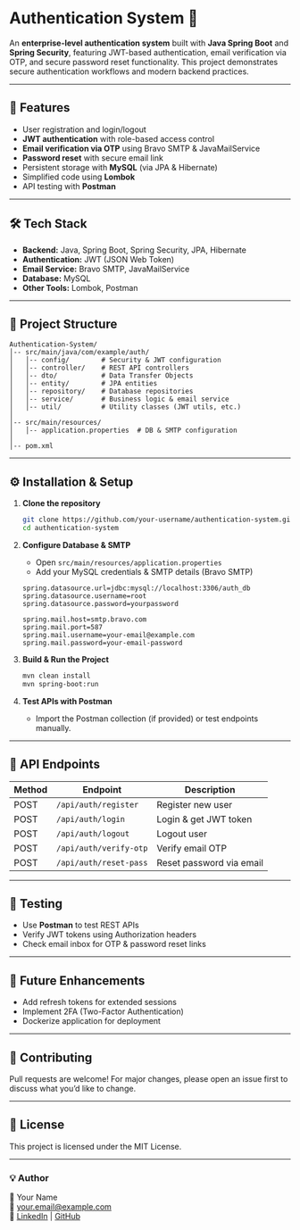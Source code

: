 # Authentication System 🔐

An **enterprise-level authentication system** built with **Java Spring Boot** and **Spring Security**, featuring JWT-based authentication, email verification via OTP, and secure password reset functionality. This project demonstrates secure authentication workflows and modern backend practices.

---

## 🚀 Features
- User registration and login/logout
- **JWT authentication** with role-based access control
- **Email verification via OTP** using Bravo SMTP & JavaMailService
- **Password reset** with secure email link
- Persistent storage with **MySQL** (via JPA & Hibernate)
- Simplified code using **Lombok**
- API testing with **Postman**

---

## 🛠️ Tech Stack
- **Backend:** Java, Spring Boot, Spring Security, JPA, Hibernate
- **Authentication:** JWT (JSON Web Token)
- **Email Service:** Bravo SMTP, JavaMailService
- **Database:** MySQL
- **Other Tools:** Lombok, Postman

---

## 📂 Project Structure
```
Authentication-System/
│-- src/main/java/com/example/auth/
│   │-- config/        # Security & JWT configuration
│   │-- controller/    # REST API controllers
│   │-- dto/           # Data Transfer Objects
│   │-- entity/        # JPA entities
│   │-- repository/    # Database repositories
│   │-- service/       # Business logic & email service
│   │-- util/          # Utility classes (JWT utils, etc.)
│
│-- src/main/resources/
│   │-- application.properties  # DB & SMTP configuration
│
│-- pom.xml
```

---

## ⚙️ Installation & Setup
1. **Clone the repository**
   ```bash
   git clone https://github.com/your-username/authentication-system.git
   cd authentication-system
   ```

2. **Configure Database & SMTP**
   - Open `src/main/resources/application.properties`
   - Add your MySQL credentials & SMTP details (Bravo SMTP)

   ```properties
   spring.datasource.url=jdbc:mysql://localhost:3306/auth_db
   spring.datasource.username=root
   spring.datasource.password=yourpassword

   spring.mail.host=smtp.bravo.com
   spring.mail.port=587
   spring.mail.username=your-email@example.com
   spring.mail.password=your-email-password
   ```

3. **Build & Run the Project**
   ```bash
   mvn clean install
   mvn spring-boot:run
   ```

4. **Test APIs with Postman**
   - Import the Postman collection (if provided) or test endpoints manually.

---

## 🔑 API Endpoints
| Method | Endpoint                | Description              |
|--------|-------------------------|--------------------------|
| POST   | `/api/auth/register`    | Register new user        |
| POST   | `/api/auth/login`       | Login & get JWT token    |
| POST   | `/api/auth/logout`      | Logout user              |
| POST   | `/api/auth/verify-otp`  | Verify email OTP         |
| POST   | `/api/auth/reset-pass`  | Reset password via email |

---

## 🧪 Testing
- Use **Postman** to test REST APIs
- Verify JWT tokens using Authorization headers
- Check email inbox for OTP & password reset links

---

## 📌 Future Enhancements
- Add refresh tokens for extended sessions
- Implement 2FA (Two-Factor Authentication)
- Dockerize application for deployment

---

## 🤝 Contributing
Pull requests are welcome! For major changes, please open an issue first to discuss what you’d like to change.

---

## 📜 License
This project is licensed under the MIT License.

---

### 💡 Author
👤 Your Name  
📧 your.email@example.com  
🔗 [LinkedIn](https://www.linkedin.com/in/yourprofile) | [GitHub](https://github.com/your-username)
